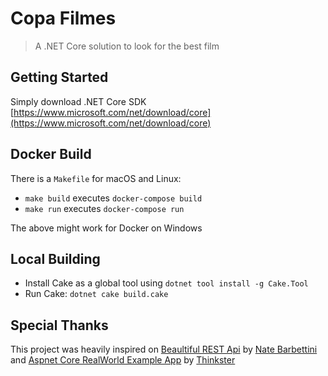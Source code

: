 # Copa Filmes

> A .NET Core solution to look for the best film

## Getting Started

Simply download .NET Core SDK
[https://www.microsoft.com/net/download/core](https://www.microsoft.com/net/download/core)

## Docker Build

There is a `Makefile` for macOS and Linux:

- `make build` executes `docker-compose build`
- `make run` executes `docker-compose run`

The above might work for Docker on Windows

## Local Building

- Install Cake as a global tool using `dotnet tool install -g Cake.Tool`
- Run Cake: `dotnet cake build.cake`

## Special Thanks

This project was heavily inspired on [Beaultiful REST Api](https://github.com/nbarbettini/BeautifulRestApi) by [Nate Barbettini](https://github.com/nbarbettini) and [Aspnet Core RealWorld Example App](https://github.com/gothinkster/aspnetcore-realworld-example-app) by [Thinkster](https://github.com/gothinkster)

